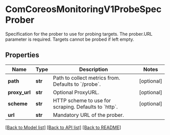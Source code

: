 # ComCoreosMonitoringV1ProbeSpecProber

Specification for the prober to use for probing targets. The prober.URL parameter is required. Targets cannot be probed if left empty.
## Properties
Name | Type | Description | Notes
------------ | ------------- | ------------- | -------------
**path** | **str** | Path to collect metrics from. Defaults to &#x60;/probe&#x60;. | [optional] 
**proxy_url** | **str** | Optional ProxyURL. | [optional] 
**scheme** | **str** | HTTP scheme to use for scraping. Defaults to &#x60;http&#x60;. | [optional] 
**url** | **str** | Mandatory URL of the prober. | 

[[Back to Model list]](../README.md#documentation-for-models) [[Back to API list]](../README.md#documentation-for-api-endpoints) [[Back to README]](../README.md)


